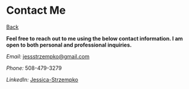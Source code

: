 # Contact Me

[Back](./READ.md)

**Feel free to reach out to me using the below contact information. I am open to both personal and professional inquiries.**

*Email:* jessstrzempko@gmail.com

*Phone:* 508-479-3279

*LinkedIn:* [Jessica-Strzempko](https://www.linkedin.com/in/jessica-strzempko/)

